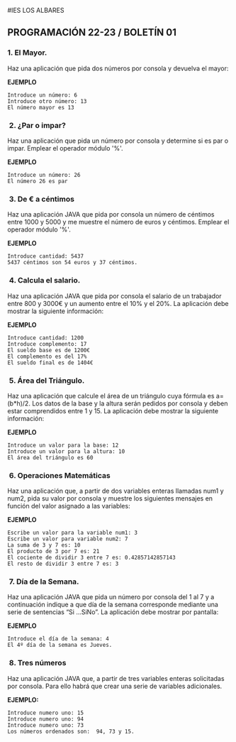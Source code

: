#IES LOS ALBARES
## PROGRAMACIÓN 22-23 / BOLETÍN 01
### 1. El Mayor. 
Haz una aplicación que pida dos números por consola y devuelva el mayor: 

**EJEMPLO**

```
Introduce un número: 6
Introduce otro número: 13 
El número mayor es 13 
```

###  2. ¿Par o impar? 
Haz una aplicación que pida un número por consola y determine si es par o impar.
Emplear el operador módulo '%'. 

**EJEMPLO**

```
Introduce un número: 26
El número 26 es par 
```
 
###  3. De € a céntimos  
Haz una aplicación JAVA que pida por consola un número de céntimos entre 1000 y 5000 y me muestre el número de euros y céntimos. Emplear el operador módulo '%'. 


**EJEMPLO** 

```
Introduce cantidad: 5437 
5437 céntimos son 54 euros y 37 céntimos. 
```
 
###  4. Calcula el salario. 
Haz una aplicación JAVA que pida por consola el salario de un trabajador entre 800 y 3000€ y un aumento entre el 10% y el 20%. La aplicación debe mostrar la siguiente información: 

**EJEMPLO**
```
Introduce cantidad: 1200 
Introduce complemento: 17 
El sueldo base es de 1200€ 
El complemento es del 17% 
El sueldo final es de 1404€ 
```
 
###  5. Área del Triángulo. 
Haz una aplicación que calcule el área de un triángulo cuya fórmula es a=(b*h)/2. Los datos de la base y la altura serán pedidos por consola y deben estar comprendidos entre 1 y 15. La aplicación debe mostrar la siguiente información: 

**EJEMPLO**

```
Introduce un valor para la base: 12 
Introduce un valor para la altura: 10 
El área del triángulo es 60 
```
 
 
###  6. Operaciones Matemáticas  
Haz una aplicación  que, a partir de dos variables enteras llamadas num1 y num2, pida su valor por consola y muestre los siguientes mensajes en función del valor asignado a las variables:

**EJEMPLO** 

```
Escribe un valor para la variable num1: 3 
Escribe un valor para variable num2: 7 
La suma de 3 y 7 es: 10 
El producto de 3 por 7 es: 21 
El cociente de dividir 3 entre 7 es: 0.42857142857143 
El resto de dividir 3 entre 7 es: 3 
```
 
###  7. Día de la Semana. 
Haz una aplicación JAVA que pida un número por consola del 1 al 7 y a continuación indique a que día de la semana corresponde mediante una serie de sentencias “Si …SiNo”. La aplicación debe mostrar por pantalla:  

**EJEMPLO** 

```
Introduce el día de la semana: 4 
El 4º día de la semana es Jueves. 
```
 
###  8. Tres números  
Haz una aplicación JAVA que, a partir de tres variables enteras solicitadas por consola. Para ello habrá que crear una serie de variables adicionales.  
 

**EJEMPLO:**  

```
Introduce numero uno: 15 
Introduce numero uno: 94 
Introduce numero uno: 73 
Los números ordenados son:  94, 73 y 15. 
```